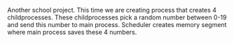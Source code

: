 Another school project. This time we are creating process that creates 4 childprocesses. These childprocesses pick a random number between 0-19 and send this number to main process. Scheduler creates memory segment where main process saves these 4 numbers.
